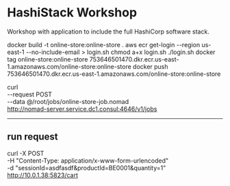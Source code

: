 # HashiStack Workshop
Workshop with application to include the full HashiCorp software stack.


docker build -t online-store:online-store .
aws ecr get-login --region us-east-1 --no-include-email > login.sh
chmod a+x login.sh
./login.sh
docker tag online-store:online-store 753646501470.dkr.ecr.us-east-1.amazonaws.com/online-store:online-store
docker push 753646501470.dkr.ecr.us-east-1.amazonaws.com/online-store:online-store

curl \
    --request POST \
    --data @/root/jobs/online-store-job.nomad \
    http://nomad-server.service.dc1.consul:4646/v1/jobs

--------
run request
--------
curl -X POST \
    -H "Content-Type: application/x-www-form-urlencoded" \
    -d "sessionId=asdfasdf&productId=BE0001&quantity=1" \
    http://10.0.1.38:5823/cart
